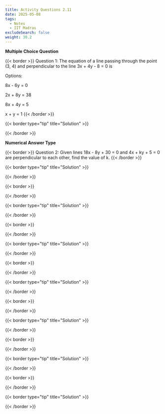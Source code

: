 ```yaml
---
title: Activity Questions 2.11
date: 2025-05-08
tags:
  - Notes 
  - IIT Madras
excludeSearch: false
weight: 30.2
---
```


**Multiple Choice Question**

{{< border >}}
Question 1: The equation of a line passing through the point (3, 4) and perpendicular to the line 3x + 4y - 8 = 0 is

Options:

8x - 6y = 0

2x + 8y = 38

8x + 4y = 5

x + y = 1
{{< /border >}}

{{< border type="tip" title="Solution" >}}

{{< /border >}}

**Numerical Answer Type**

{{< border >}}
Question 2: Given lines 18x - 8y + 30 = 0 and 4x + ky + 5 = 0 are perpendicular to each other, find the value of k.
{{< /border >}}

{{< border type="tip" title="Solution" >}}

{{< /border >}}


{{< border >}}

{{< /border >}}

{{< border type="tip" title="Solution" >}}

{{< /border >}}


{{< border >}}

{{< /border >}}

{{< border type="tip" title="Solution" >}}

{{< /border >}}


{{< border >}}

{{< /border >}}

{{< border type="tip" title="Solution" >}}

{{< /border >}}


{{< border >}}

{{< /border >}}

{{< border type="tip" title="Solution" >}}

{{< /border >}}


{{< border >}}

{{< /border >}}

{{< border type="tip" title="Solution" >}}

{{< /border >}}


{{< border >}}

{{< /border >}}

{{< border type="tip" title="Solution" >}}

{{< /border >}}


